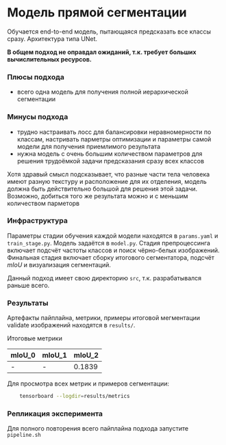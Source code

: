 # Модель прямой сегментации

Обучается end-to-end модель, пытающаяся предсказать все классы сразу. Архитектура типа UNet.

**В общем подход не оправдал ожиданий, т.к. требует больших вычислительных ресурсов.**

### Плюсы подхода

- всего одна модель для получения полной иерархической сегментации

### Минусы подхода

- трудно настраивать лосс для балансировки неравномерности по классам, настривать парметры оптимизации и параметры самой модели для получения приемлимого результата
- нужна модель с очень большим количеством параметров для решения трудоёмкой задачи предсказания сразу всех классов

Хотя здравый смысл подсказывает, что разные части тела человека имеют разную текстуру и расположение для их отделения, модель должна быть действительно большой для решения этой задачи. Возможно, добиться того же результата можно и с меньшим количеством парметорв

### Инфраструктура

Параметры стадии обучения каждой модели находятся в ```params.yaml``` и ```train_stage.py```. Модель задаётся в ```model.py```. Стадия препроцессинга включает подсчёт частоты классов и поиск чёрно-белых изображений. Финальная стадия включает сборку итогового сегментатора, подсчёт *mIoU* и визуализация сегментаций.

Данный подход имеет свою директорию ```src```, т.к. разрабатывался раньше всего.

### Результаты

Артефакты пайплайна, метрики, примеры итоговой мегментации validate изображений находятся в ```results/```.

Итоговые метрики

|mIoU_0|mIoU_1|mIoU_2|
|---|---|---|
|-|-|0.1839|

Для просмотра всех метрик и примеров сегментации:

```bash
    tensorboard --logdir=results/metrics
```

### Репликация эксперимента

Для полного повторения всего пайплайна подхода запустите ```pipeline.sh```
